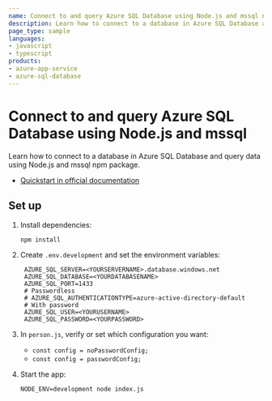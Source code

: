 ```yaml
---
name: Connect to and query Azure SQL Database using Node.js and mssql npm package
description: Learn how to connect to a database in Azure SQL Database and query data using Node.js and mssql npm package.
page_type: sample
languages:
- javascript
- typescript
products:
- azure-app-service
- azure-sql-database
---
```


# Connect to and query Azure SQL Database using Node.js and mssql

Learn how to connect to a database in Azure SQL Database and query data using Node.js and mssql npm package.

* [Quickstart in official documentation](https://learn.microsoft.com/azure/azure-sql/database/azure-sql-javascript-mssql-quickstart)

## Set up

1. Install dependencies: 

    ```
    npm install
    ```

1. Create `.env.development` and set the environment variables:

   ```
    AZURE_SQL_SERVER=<YOURSERVERNAME>.database.windows.net
    AZURE_SQL_DATABASE=<YOURDATABASENAME>
    AZURE_SQL_PORT=1433
    # Passwordless
    # AZURE_SQL_AUTHENTICATIONTYPE=azure-active-directory-default
    # With password
    AZURE_SQL_USER=<YOURUSERNAME>
    AZURE_SQL_PASSWORD=<YOURPASSWORD>   
   ```

1. In `person.js`, verify or set which configuration you want:

    * `const config = noPasswordConfig;`
    * `const config = passwordConfig;`

1. Start the app:

    ```
    NODE_ENV=development node index.js
    ```